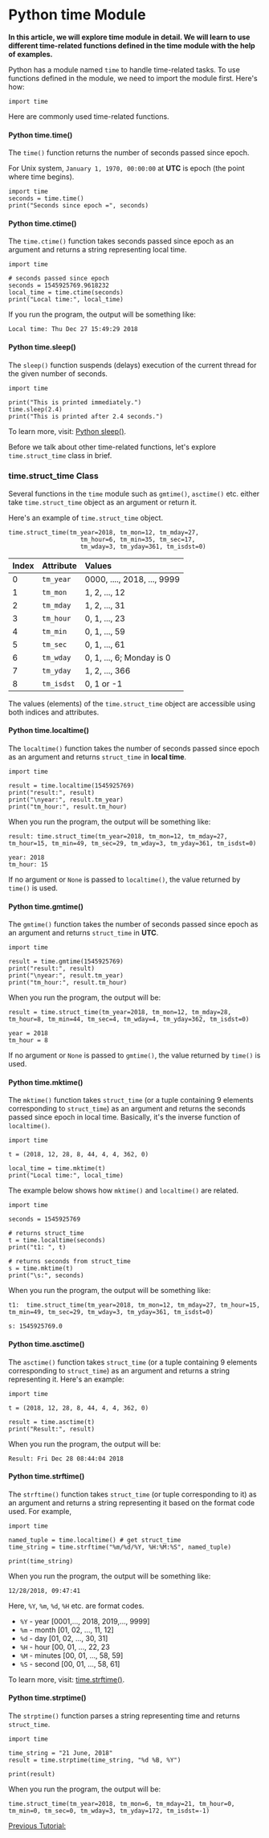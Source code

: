 # Python time Module

**In this article, we will explore time module in detail. We will learn to use different time-related functions defined in the time module with the help of examples.**

Python has a module named `time` to handle time-related tasks. To use functions defined in the module, we need to import the module first. Here's how:

```text
import time
```

Here are commonly used time-related functions.

#### Python time.time\(\)

The `time()` function returns the number of seconds passed since epoch.

For Unix system, `January 1, 1970, 00:00:00` at **UTC** is epoch \(the point where time begins\).

```text
import time
seconds = time.time()
print("Seconds since epoch =", seconds)	
```

#### Python time.ctime\(\)

The `time.ctime()` function takes seconds passed since epoch as an argument and returns a string representing local time.

```text
import time

# seconds passed since epoch
seconds = 1545925769.9618232
local_time = time.ctime(seconds)
print("Local time:", local_time)	
```

If you run the program, the output will be something like:

```text
Local time: Thu Dec 27 15:49:29 2018
```

#### Python time.sleep\(\)

The `sleep()` function suspends \(delays\) execution of the current thread for the given number of seconds.

```text
import time

print("This is printed immediately.")
time.sleep(2.4)
print("This is printed after 2.4 seconds.")
```

To learn more, visit: [Python sleep\(\)](https://www.programiz.com/python-programming/time/sleep).

Before we talk about other time-related functions, let's explore `time.struct_time` class in brief.

### time.struct\_time Class

Several functions in the `time` module such as `gmtime()`, `asctime()` etc. either take `time.struct_time` object as an argument or return it.

Here's an example of `time.struct_time` object.

```text
time.struct_time(tm_year=2018, tm_mon=12, tm_mday=27, 
                    tm_hour=6, tm_min=35, tm_sec=17, 
                    tm_wday=3, tm_yday=361, tm_isdst=0)
```

| Index | Attribute | Values |
| :--- | :--- | :--- |
| 0 | `tm_year` | 0000, ...., 2018, ..., 9999 |
| 1 | `tm_mon` | 1, 2, ..., 12 |
| 2 | `tm_mday` | 1, 2, ..., 31 |
| 3 | `tm_hour` | 0, 1, ..., 23 |
| 4 | `tm_min` | 0, 1, ..., 59 |
| 5 | `tm_sec` | 0, 1, ..., 61 |
| 6 | `tm_wday` | 0, 1, ..., 6; Monday is 0 |
| 7 | `tm_yday` | 1, 2, ..., 366 |
| 8 | `tm_isdst` | 0, 1 or -1 |

The values \(elements\) of the `time.struct_time` object are accessible using both indices and attributes.

#### Python time.localtime\(\)

The `localtime()` function takes the number of seconds passed since epoch as an argument and returns `struct_time` in **local time**.

```text
import time

result = time.localtime(1545925769)
print("result:", result)
print("\nyear:", result.tm_year)
print("tm_hour:", result.tm_hour)
```

When you run the program, the output will be something like:

```text
result: time.struct_time(tm_year=2018, tm_mon=12, tm_mday=27, tm_hour=15, tm_min=49, tm_sec=29, tm_wday=3, tm_yday=361, tm_isdst=0)

year: 2018
tm_hour: 15
```

If no argument or `None` is passed to `localtime()`, the value returned by `time()` is used.

#### Python time.gmtime\(\)

The `gmtime()` function takes the number of seconds passed since epoch as an argument and returns `struct_time` in **UTC**.

```text
import time

result = time.gmtime(1545925769)
print("result:", result)
print("\nyear:", result.tm_year)
print("tm_hour:", result.tm_hour)
```

When you run the program, the output will be:

```text
result = time.struct_time(tm_year=2018, tm_mon=12, tm_mday=28, tm_hour=8, tm_min=44, tm_sec=4, tm_wday=4, tm_yday=362, tm_isdst=0)

year = 2018
tm_hour = 8
```

If no argument or `None` is passed to `gmtime()`, the value returned by `time()` is used.

#### Python time.mktime\(\)

The `mktime()` function takes `struct_time` \(or a tuple containing 9 elements corresponding to `struct_time`\) as an argument and returns the seconds passed since epoch in local time. Basically, it's the inverse function of `localtime()`.

```text
import time

t = (2018, 12, 28, 8, 44, 4, 4, 362, 0)

local_time = time.mktime(t)
print("Local time:", local_time)
```

The example below shows how `mktime()` and `localtime()` are related.

```text
import time

seconds = 1545925769

# returns struct_time
t = time.localtime(seconds)
print("t1: ", t)

# returns seconds from struct_time
s = time.mktime(t)
print("\s:", seconds)
```

When you run the program, the output will be something like:

```text
t1:  time.struct_time(tm_year=2018, tm_mon=12, tm_mday=27, tm_hour=15, tm_min=49, tm_sec=29, tm_wday=3, tm_yday=361, tm_isdst=0)

s: 1545925769.0
```

#### Python time.asctime\(\)

The `asctime()` function takes `struct_time` \(or a tuple containing 9 elements corresponding to `struct_time`\) as an argument and returns a string representing it. Here's an example:

```text
import time

t = (2018, 12, 28, 8, 44, 4, 4, 362, 0)

result = time.asctime(t)
print("Result:", result)
```

When you run the program, the output will be:

```text
Result: Fri Dec 28 08:44:04 2018
```

#### Python time.strftime\(\)

The `strftime()` function takes `struct_time` \(or tuple corresponding to it\) as an argument and returns a string representing it based on the format code used. For example,

```text
import time

named_tuple = time.localtime() # get struct_time
time_string = time.strftime("%m/%d/%Y, %H:%M:%S", named_tuple)

print(time_string)
```

When you run the program, the output will be something like:

```text
12/28/2018, 09:47:41
```

Here, `%Y`, `%m`, `%d`, `%H` etc. are format codes.

* `%Y` - year \[0001,..., 2018, 2019,..., 9999\]
* `%m` - month \[01, 02, ..., 11, 12\]
* `%d` - day \[01, 02, ..., 30, 31\]
* `%H` - hour \[00, 01, ..., 22, 23
* `%M` - minutes \[00, 01, ..., 58, 59\]
* `%S` - second \[00, 01, ..., 58, 61\]

To learn more, visit: [time.strftime\(\)](https://docs.python.org/3/library/time.html#time.strftime).

#### Python time.strptime\(\)

The `strptime()` function parses a string representing time and returns `struct_time`.

```text
import time

time_string = "21 June, 2018"
result = time.strptime(time_string, "%d %B, %Y")

print(result)
```

When you run the program, the output will be:

```text
time.struct_time(tm_year=2018, tm_mon=6, tm_mday=21, tm_hour=0, tm_min=0, tm_sec=0, tm_wday=3, tm_yday=172, tm_isdst=-1)
```

[Previous Tutorial:](https://www.programiz.com/python-programming/datetime/timestamp-datetime)

